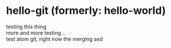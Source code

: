 # hello-git (formerly: hello-world)

testing this thing  
more and more testing...  
test atom git, right now the merging
asd
